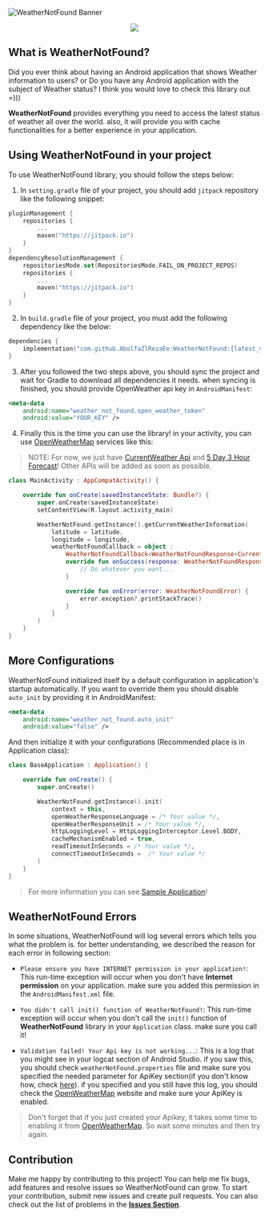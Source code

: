 ![WeatherNotFound Banner](https://github.com/AbolfaZlRezaEe/WeatherNotFound/assets/73066290/52b6d69c-633d-4507-9039-72c956b468bf)

<p align="center">
<img src="https://jitpack.io/v/AbolfaZlRezaEe/WeatherNotFound.svg" >
</p>

## What is WeatherNotFound?

Did you ever think about having an Android application that shows Weather information to users? or Do you have any Android application with the subject of Weather status? I think you would love to check this library out =)))

**WeatherNotFound** provides everything you need to access the latest status of weather all over the world. also, it will provide you with cache functionalities for a better experience in your application.

## Using WeatherNotFound in your project

To use WeatherNotFound library, you should follow the steps below:

1. In `setting.gradle` file of your project, you should add `jitpack` repository like the following snippet:

```kotlin
pluginManagement {
    repositories {
        ...
        maven("https://jitpack.io")
    }
}
dependencyResolutionManagement {
    repositoriesMode.set(RepositoriesMode.FAIL_ON_PROJECT_REPOS)
    repositories {
        ...
        maven("https://jitpack.io")
    }
}
```

2. In `build.gradle` file of your project, you must add the following dependency like the below:

```kotlin
dependencies {
    implementation("com.github.AbolfaZlRezaEe:WeatherNotFound:{latest_version}")
}
```

3. After you followed the two steps above, you should sync the project and wait for Gradle to download all dependencies it needs. when syncing is finished, you should provide OpenWeather api key in `AndroidManifest`:
```xml
<meta-data
    android:name="weather_not_found.open_weather_token"
    android:value="YOUR_KEY" />
```

4. Finally this is the time you can use the library! in your activity, you can use [OpenWeatherMap](https://openweathermap.org/) services like this:

> NOTE: For now, we just have [CurrentWeather Api](https://openweathermap.org/current) and [5 Day 3 Hour Forecast](https://openweathermap.org/forecast5)! Other APIs will be added as soon as possible.

```kotlin
class MainActivity : AppCompatActivity() {

    override fun onCreate(savedInstanceState: Bundle?) {
        super.onCreate(savedInstanceState)
        setContentView(R.layout.activity_main)

        WeatherNotFound.getInstance().getCurrentWeatherInformation(
            latitude = latitude,
            longitude = longitude,
            weatherNotFoundCallback = object :
                WeatherNotFoundCallback<WeatherNotFoundResponse<CurrentWeatherModel>, WeatherNotFoundError> {
                override fun onSuccess(response: WeatherNotFoundResponse<CurrentWeatherModel>) {
                    // Do whatever you want...
                }

                override fun onError(error: WeatherNotFoundError) {
                    error.exception?.printStackTrace()
                }
            }
        )
    }
}
```


## More Configurations

WeatherNotFound initialized itself by a default configuration in application's startup automatically.
If you want to override them you should disable `auto_init` by providing it in AndroidManifest:

```xml
<meta-data
    android:name="weather_not_found.auto_init"
    android:value="false" />
```

And then initialize it with your configurations (Recommended place is in Application class):

```kotlin
class BaseApplication : Application() {

    override fun onCreate() {
        super.onCreate()

        WeatherNotFound.getInstance().init(
            context = this,
            openWeatherResponseLanguage = /* Your value */,
            openWeatherResponseUnit = /* Your value */,
            httpLoggingLevel = HttpLoggingInterceptor.Level.BODY,
            cacheMechanismEnabled = true,
            readTimeoutInSeconds = /* Your value */,
            connectTimeoutInSeconds =  /* Your value */
        )
    }
}
```


> For more information you can see [Sample Application](https://github.com/AbolfaZlRezaEe/WeatherNotFound/tree/develop/app)!

## WeatherNotFound Errors

In some situations, WeatherNotFound will log several errors which tells you what the problem is. for better understanding, we described the reason for each error in following section:

- `Please ensure you have INTERNET permission in your application!`: This run-time exception will occur when you don't have **Internet permission** on your application. make sure you added this permission in the `AndroidManifest.xml` file.

- `You didn't call init() function of WeatherNotFound!`: This run-time exception will occur when you don't call the `init()` function of **WeatherNotFound** library in your `Application` class. make sure you call it!

- `Validation failed! Your Api key is not working...`: This is a log that you might see in your logcat section of Android Studio. if you saw this, you should check `weatherNotFound.properties` file and make sure you specified the needed parameter for ApiKey section(if you don't know how, check [here](https://github.com/AbolfaZlRezaEe/WeatherNotFound/tree/develop#how-weathernotfound-works)). if you specified and you still have this log, you should check the [OpenWeatherMap](https://openweathermap.org/) website and make sure your ApiKey is enabled.

> Don't forget that if you just created your Apikey, it takes some time to enabling it from [OpenWeatherMap](https://openweathermap.org/). So wait some minutes and then try again.

## Contribution
Make me happy by contributing to this project! You can help me fix bugs, add features and resolve issues so WeatherNotFound can grow.
To start your contribution, submit new issues and create pull requests. You can also check out the list of problems in the **[Issues Section](https://github.com/AbolfaZlRezaEe/WeatherNotFound/issues)**.
